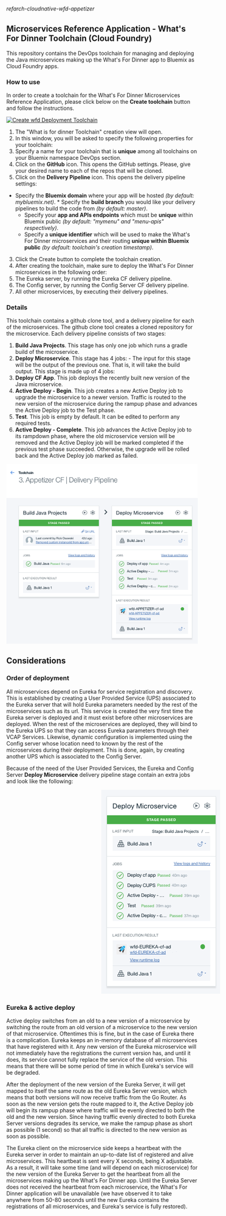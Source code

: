 ###### refarch-cloudnative-wfd-appetizer

## Microservices Reference Application - What's For Dinner Toolchain (Cloud Foundry)

This repository contains the DevOps toolchain for managing and deploying the Java microservices making up the What's For Dinner app to Bluemix as Cloud Foundry apps.

### How to use

In order to create a toolchain for the What's For Dinner Microservices Reference Application, please click below on the __Create toolchain__ button and follow the instructions.

[![Create wfd Deployment Toolchain](https://new-console.ng.bluemix.net/devops/graphics/create_toolchain_button.png)](https://new-console.ng.bluemix.net/devops/setup/deploy/?repository=https%3A//github.com/ibm-cloud-architecture/refarch-cloudnative-wfd-devops-cf)

1. The "What is for dinner Toolchain" creation view will open.
2. In this window, you will be asked to specify the following properties for your toolchain:
 1. Specify a name for your toolchain that is __unique__ among all toolchains on your Bluemix namespace DevOps section.
 2. Click on the __GitHub__ icon. This opens the GitHub settings. Please, give your desired name to each of the repos that will be cloned.
 3. Click on the __Delivery Pipeline__ icon. This opens the delivery pipeline settings:
   * Specify the __Bluemix domain__ where your app will be hosted *(by default: mybluemix.net)*.
    * Specify the __build branch__ you would like your delivery pipelines to build the code from *(by default: master)*.
     * Specify your __app and APIs endpoints__ which must be __unique__ within Bluemix public *(by default: "mymenu" and "menu-apis" respectively)*.
      * Specify a __unique identifier__ which will be used to make the What's For Dinner microservices and their routing __unique within Bluemix public__ *(by default: toolchain's creation timestamp)*.
3. Click the Create button to complete the toolchain creation.
4. After creating the toolchain, make sure to deploy the What's For Dinner microservices in the following order:
 1. The Eureka server, by running the Eureka CF delivery pipeline.
 2. The Config server, by running the Config Server CF delivery pipeline.
 3. All other microservices, by executing their delivery pipelines.

### Details

This toolchain contains a github clone tool, and a delivery pipeline for each of the microservices.
The github clone tool creates a cloned repository for the microservice.
Each delivery pipeline consists of two stages:

1. __Build Java Projects__. This stage has only one job which runs a gradle build of the microservice.
2. __Deploy Microservice__. This stage has 4 jobs: - The input for this stage will be the output of the previous one. That is, it will take the build output. This stage is made up of 4 jobs:
 1. **Deploy CF App**. This job deploys the recently built new version of the Java microservice.
 2. **Active Deploy - Begin**. This job creates a new Active Deploy job to upgrade the microservice to a newer version. Traffic is routed to the new version of the microservice during the rampup phase and advances the Active Deploy job to the Test phase.
 3. **Test**. This job is empty by default. It can be edited to perform any required tests.
 4. **Active Deploy - Complete**. This job advances the Active Deploy job to its rampdown phase, where the old microservice version will be removed and the Active Deploy job will be marked completed if the previous test phase succeeded. Otherwise, the upgrade will be rolled back and the Active Deploy job marked as failed.

![Common pipeline](static/imgs/common.png?raw=true)

## Considerations
### Order of deployment
All microservices depend on Eureka for service registration and discovery. This is established by creating a User Provided Service (UPS) associated to the Eureka server that will hold Eureka parameters needed by the rest of the microservices such as its url. This service is created the very first time the Eureka server is deployed and it must exist before other microservices are deployed. When the rest of the microservices are deployed, they will bind to the Eureka UPS so that they can access Eureka parameters through their VCAP Services. Likewise, dynamic configuration is implemented using the Config server whose location need to known by the rest of the microservices during their deployment. This is done, again, by creating another UPS which is associated to the Config Server.

Because of the need of the User Provided Services, the Eureka and Config Server __Deploy Microservice__ delivery pipeline stage contain an extra jobs and look like the following:

<img src="static/imgs/eureka.png?raw=true" hspace="250">

### Eureka & active deploy

Active deploy switches from an old to a new version of a microservice by switching the route from an old version of a microservice to the new version of that microservice. Oftentimes this is fine, but in the case of Eureka there is a complication. Eureka keeps an in-memory database of all microservices that have registered with it. Any new version of the Eureka microservice will not immediately have the registrations the current version has, and until it does, its service cannot fully replace the service of the old version. This means that there will be some period of time in which Eureka's service will be degraded.

After the deployment of the new version of the Eureka Server, it will get mapped to itself the same route as the old Eureka Server version, which means that both versions will now receive traffic from the Go Router. As soon as the new version gets the route mapped to it, the Active Deploy job will begin its rampup phase where traffic will be evenly directed to both the old and the new version. Since having traffic evenly directed to both Eureka Server versions degrades its service, we make the rampup phase as short as possible (1 second) so that all traffic is directed to the new version as soon as possible.

The Eureka client on the microservice side keeps a heartbeat with the Eureka server in order to maintain an up-to-date list of registered and alive microservices. This heartbeat is sent every X seconds, being X adjustable. As a result, it will take some time (and will depend on each microservice) for the new version of the Eureka Server to get the heartbeat from all the microservices making up the What's For Dinner app. Until the Eureka Server does not received the heartbeat from each microservice, the What's For Dinner application will be unavailable (we have observed it to take anywhere from 50-80 seconds until the new Eureka contains the registrations of all microservices, and Eureka's service is fully restored).
